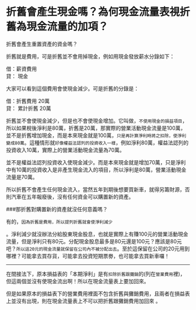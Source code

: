 # 折舊會產生現金嗎？為何現金流量表視折舊為現金流量的加項？


折舊會產生重置資產的資金嗎？

折舊就是費用，可是折舊並不會用掉現金，例如用現金發放薪水分錄如下：

借：薪資費用<br>
貸： 現金<br>

大家可以看到這個費用會使現金減少。可是折舊的分錄是：

借：折舊費用 20萬<br>
貸： 累計折舊 20萬<br>

折舊並不會使現金減少，但是也不會使現金增加。它叫做，`不使用現金的損益項目`，所以如果稅後淨利是80萬，折舊是20萬，那實際的營業活動現金流量是100萬，並不是折舊增加現金，而是本來現金就是100萬，`只是再計算淨利時將之扣除，使淨利變成80萬`。這種情形就`好像權益法認列的投資收入一樣`，例如淨利80萬，權益法認列的投資收入10萬，實際上的營業活動現金流量為70萬。

並不是權益法認列投資收入使現金減少。而是本來現金就是增加70萬，只是淨利中有10萬的投資收入是非產生現金流入的項目，所以淨利是80萬，營業活動現金流量是70萬。

所以折舊不會產生任何現金流入，當然五年到期後想要買新車，就得另籌財源，否則汽車在五年報廢後，沒有任何資金可以購置新的資產。

###那折舊對購置新的資產就沒任何意義嗎？

有的，`因為折舊是費用，所以提列折舊就會使淨利減少`

。淨利減少就沒辦法分給股東現金股息，也就是實際上有賺100元的營業活動現金流量，但是淨利只有80元。分配現金股息最多是80元還是100元？應該是80元吧？`所以這20元的現金流量就保留在公司內不被分配出去`。至於這保留在公司的20元用到哪裡？可能拿去買存貨，可能拿去投資短期票劵，也可能拿去買新車囉！


---

在間接法下，原本損益表的「本期淨利」是有`扣除折舊跟攤銷`的(列在`營業費用`裡)，但這兩個並沒有使現金流出啊！所以在現金流量表上要加回來。 

但是如果原本的損益表下的營業費用裡面不包含折舊與攤銷費用，且兩者在損益表上並沒有出現，則在現金流量表上不可以把折舊跟攤銷費用加回來 。